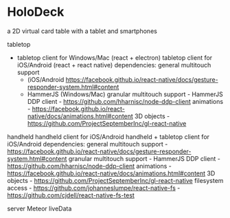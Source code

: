 # HoloDeck
a 2D virtual card table with a tablet and smartphones

tabletop
- tabletop client for Windows/Mac (react + electron)
  tabletop client for iOS/Android (react + react native)
  dependencies:
    general multitouch support
    - (iOS/Android https://facebook.github.io/react-native/docs/gesture-responder-system.html#content
    - HammerJS (Windows/Mac)
    granular multitouch support - HammerJS
    DDP client - https://github.com/hharnisc/node-ddp-client
    animations - https://facebook.github.io/react-native/docs/animations.html#content
    3D objects - https://github.com/ProjectSeptemberInc/gl-react-native

handheld
  handheld client for iOS/Android
  handheld + tabletop client for iOS/Android
  dependencies:
    general multitouch support - https://facebook.github.io/react-native/docs/gesture-responder-system.html#content
    granular multitouch support - HammerJS
    DDP client - https://github.com/hharnisc/node-ddp-client
    animations - https://facebook.github.io/react-native/docs/animations.html#content
    3D objects - https://github.com/ProjectSeptemberInc/gl-react-native
    filesystem access
      - https://github.com/johanneslumpe/react-native-fs
      - https://github.com/cjdell/react-native-fs-test

server
  Meteor liveData
